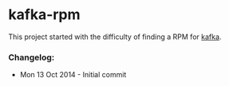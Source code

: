 kafka-rpm
=========

This project started with the difficulty of finding a RPM for [kafka](http://kafka.apache.org/).

### Changelog:
* Mon 13 Oct 2014 - Initial commit

